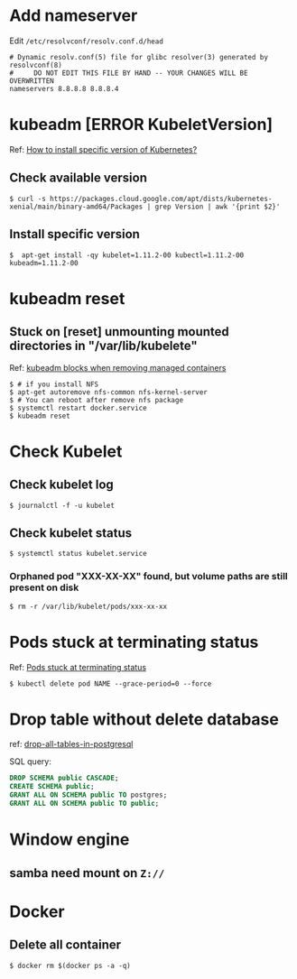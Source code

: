 # Add nameserver

Edit `/etc/resolvconf/resolv.conf.d/head`
```shell
# Dynamic resolv.conf(5) file for glibc resolver(3) generated by resolvconf(8)
#     DO NOT EDIT THIS FILE BY HAND -- YOUR CHANGES WILL BE OVERWRITTEN
nameservers 8.8.8.8 8.8.8.4
```

# kubeadm [ERROR KubeletVersion]

Ref: [How to install specific version of Kubernetes?](https://stackoverflow.com/questions/49721708/how-to-install-specific-version-of-kubernetes)

## Check available version

```shell
$ curl -s https://packages.cloud.google.com/apt/dists/kubernetes-xenial/main/binary-amd64/Packages | grep Version | awk '{print $2}'
```

## Install specific version
```shell
$  apt-get install -qy kubelet=1.11.2-00 kubectl=1.11.2-00 kubeadm=1.11.2-00
```

# kubeadm reset

## Stuck on [reset] unmounting mounted directories in "/var/lib/kubelete"
Ref: [kubeadm blocks when removing managed containers](https://kubernetes.io/docs/setup/independent/troubleshooting-kubeadm/#kubeadm-blocks-when-removing-managed-containers)

```shell
$ # if you install NFS
$ apt-get autoremove nfs-common nfs-kernel-server 
$ # You can reboot after remove nfs package
$ systemctl restart docker.service
$ kubeadm reset
```

# Check Kubelet

## Check kubelet log

```shell
$ journalctl -f -u kubelet
```
## Check kubelet status

```shell
$ systemctl status kubelet.service
```

### Orphaned pod "XXX-XX-XX" found, but volume paths are still present on disk

```shell
$ rm -r /var/lib/kubelet/pods/xxx-xx-xx
```

# Pods stuck at terminating status
Ref: [Pods stuck at terminating status](https://stackoverflow.com/questions/35453792/pods-stuck-at-terminating-status)

```shell
$ kubectl delete pod NAME --grace-period=0 --force
```


# Drop table without delete database

ref: [drop-all-tables-in-postgresql](https://stackoverflow.com/questions/3327312/drop-all-tables-in-postgresql)

SQL query:

```sql
DROP SCHEMA public CASCADE;
CREATE SCHEMA public;
GRANT ALL ON SCHEMA public TO postgres;
GRANT ALL ON SCHEMA public TO public;
```

# Window engine
## samba need mount on `Z://`

# Docker

## Delete all container
```shell
$ docker rm $(docker ps -a -q)
```